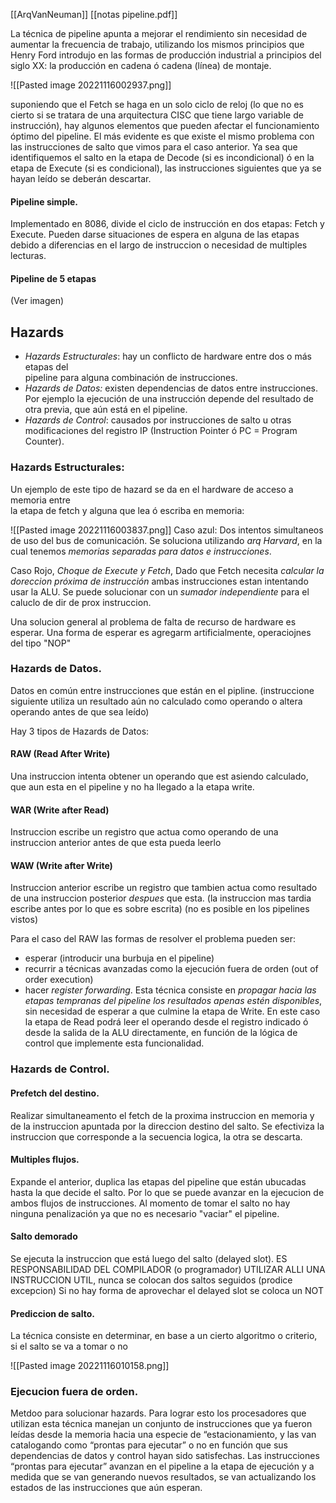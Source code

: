 [[ArqVanNeuman]]
[[notas pipeline.pdf]]

La técnica de pipeline apunta a mejorar el rendimiento sin necesidad de aumentar la frecuencia de trabajo, utilizando los mismos principios que Henry Ford introdujo en las formas de producción industrial a principios del siglo XX: la producción en cadena ó cadena (línea) de montaje.

![[Pasted image 20221116002937.png]]

suponiendo que el Fetch se haga en un solo ciclo de reloj (lo que no es cierto si se tratara de una arquitectura CISC que tiene largo variable de instrucción), hay algunos elementos que pueden afectar el funcionamiento óptimo del pipeline. El más evidente es que existe el mismo problema con las instrucciones de salto que vimos para el caso anterior. Ya sea que identifiquemos el salto en la etapa de Decode (si es incondicional) ó en la etapa de Execute (si es condicional), las instrucciones siguientes que ya se hayan leído se deberán descartar.

#### Pipeline simple. 
Implementado en 8086, divide el ciclo de instrucción en dos etapas: Fetch y Execute.
Pueden darse situaciones de espera en alguna de las etapas debido a diferencias en el largo de instruccion o necesidad de multiples lecturas.
#### Pipeline de 5 etapas
(Ver imagen)

## Hazards
+ *Hazards Estructurales*: hay un conflicto de hardware entre dos o más etapas del  
pipeline para alguna combinación de instrucciones.  
+ *Hazards de Datos:* existen dependencias de datos entre instrucciones. Por ejemplo la ejecución de una instrucción depende del resultado de otra previa, que aún está en el pipeline.  
+ *Hazards de Control*: causados por instrucciones de salto u otras modificaciones del registro IP (Instruction Pointer ó PC = Program Counter).

### Hazards Estructurales:
Un ejemplo de este tipo de hazard se da en el hardware de acceso a memoria entre  
la etapa de fetch y alguna que lea ó escriba en memoria:

![[Pasted image 20221116003837.png]]
Caso azul: Dos intentos simultaneos de uso del bus de comunicación. Se soluciona utilizando *arq Harvard*, en la cual tenemos *memorias separadas para datos e instrucciones*.

Caso Rojo, *Choque de Execute y Fetch*, Dado que Fetch necesita *calcular la doreccion próxima de instrucción* ambas instrucciones estan intentando usar la ALU. Se puede solucionar con un *sumador independiente* para el caluclo de dir de prox instruccion.

Una solucion general al problema de falta de recurso de hardware es esperar. Una forma de esperar es agregarm artificialmente, operaciojnes del tipo "NOP"

### Hazards de Datos.

Datos en común entre instrucciones que están en el pipline. (instruccione siguiente utiliza un resultado aún no calculado como operando o altera operando antes de que sea leído)

Hay 3 tipos de Hazards de Datos:

#### RAW (Read After Write)
Una instruccion intenta obtener un operando que est asiendo calculado, que aun esta en el pipeline y no ha llegado a la etapa write.

#### WAR (Write after Read)
Instruccion escribe un registro que actua como operando de una instruccion anterior antes de que esta pueda leerlo

#### WAW (Write after Write)
Instruccion anterior escribe un registro que tambien actua como resultado de una instruccion posterior *despues* que esta. (la instruccion mas tardia escribe antes por lo que es sobre escrita) (no es posible en los pipelines vistos)


Para el caso del RAW las formas de resolver el problema pueden ser:  
+ esperar (introducir una burbuja en el pipeline)  
+ recurrir a técnicas avanzadas como la ejecución fuera de orden (out of order  execution)
+ hacer *register forwarding*. Esta técnica consiste en *propagar hacia las etapas tempranas del pipeline los resultados apenas estén disponibles*, sin necesidad de  esperar a que culmine la etapa de Write. En este caso la etapa de Read podrá  leer el operando desde el registro indicado ó desde la salida de la ALU  directamente, en función de la lógica de control que implemente esta  funcionalidad.

### Hazards de Control.

#### Prefetch del destino.
Realizar simultaneamento el fetch de la proxima instruccion en memoria y de la instruccion apuntada por la direccion destino del salto. Se efectiviza la instruccion que corresponde a la secuencia logica, la otra se descarta.

#### Multiples flujos.
Expande el anterior, duplica las etapas del pipeline que están ubucadas hasta la que decide el salto. Por lo que se puede avanzar en la ejecucion de ambos flujos de instrucciones. Al momento de tomar el salto no hay ninguna penalización ya que no es necesario "vaciar" el pipeline.

#### Salto demorado
Se ejecuta la instruccion que está luego del salto (delayed slot). ES RESPONSABILIDAD DEL COMPILADOR (o programador) UTILIZAR ALLI UNA INSTRUCCION UTIL, nunca se colocan dos saltos seguidos (prodice excepcion)
Si no hay forma de aprovechar el delayed slot se coloca un NOT

#### Prediccion de salto.
La técnica consiste en determinar, en base a un cierto algoritmo o criterio, si el salto se va a tomar o no

![[Pasted image 20221116010158.png]]

### Ejecucion fuera de orden.
Metdoo para solucionar hazards.
Para lograr esto los procesadores que utilizan esta técnica manejan un conjunto de instrucciones que ya fueron leídas desde la memoria hacia una especie de “estacionamiento, y las van catalogando como “prontas para ejecutar” o no en función que sus dependencias de datos y control hayan sido satisfechas. Las instrucciones “prontas para ejecutar” avanzan en el pipeline a la etapa de ejecución y a medida que se van generando nuevos resultados, se van actualizando los estados de las instrucciones que aún esperan.